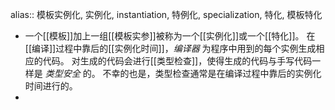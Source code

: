 alias:: 模板实例化, 实例化, instantiation, 特例化, specialization, 特化, 模板特化

- 一个[[模板]]加上一组[[模板实参]]被称为一个[[实例化]]或一个[[特化]]。
  在[[编译]]过程中靠后的[[实例化时间]]，*编译器* 为程序中用到的每个实例生成相应的代码。
  对生成的代码会进行[[类型检查]]，使得生成的代码与手写代码一样是 *类型安全* 的。
  不幸的也是，类型检查通常是在编译过程中靠后的实例化时间进行的。
-
